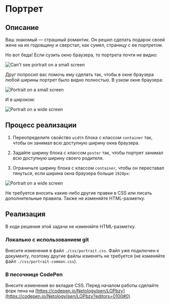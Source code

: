 # Портрет

## Описание

Ваш знакомый — страшный романтик. Он решил сделать подарок своей жене на их годовщину и сверстал, как сумел, страницу с ее портретом.

Но вот беда! Если сузить окно браузера, то портрета почти не видно:

![Can't see portrait on a small screen](../../sources/fluid-images-portrait-scroll.png)

Друг попросил вас помочь ему сделать так, чтобы в окне браузера любой ширины портрет было видно полностью. В узком окне браузера:

![Portrait on a small screen](../../sources/fluid-images-portrait-target-small.png)

И в широком:

![Portrait on a wide screen](../../sources/fluid-images-portrait-target-widescreen.jpg)

## Процесс реализации

1. Переопределите свойство `width` блока с классом `container` так, чтобы он занимал всю доступную ширину окна браузера.

2. Задайте ширину блока с классом `poster` так, чтобы портрет занимал всю доступную ширину своего родителя.

3. Ограничьте ширину блока с классом `container`, чтобы он переставал тянуться, если ширина окна браузера больше `1920px`:

![Portrait on a wide screen](../../sources/fluid-images-portrait-target-widescreen.jpg)

Не требуется вносить какие-либо другие правки в CSS или писать дополнительные правила. Также не изменяйте HTML-разметку.

## Реализация

В ходе решения этой задачи не изменяйте HTML-разметку.

### Локально с использованием git

Внесите изменения в файл `./css/portrait.css`. Файл уже подключен к документу, поэтому другие файлы изменять не требуется (не изменяйте файл `./css/portrait-common.css`).

### В песочнице CodePen

Внесите изменения во вкладке CSS. Перед началом работы сделайте форк пена на [https://codepen.io/Netology/pen/LOPbzy](https://codepen.io/Netology/pen/LOPbzy?editors=0100#0)
